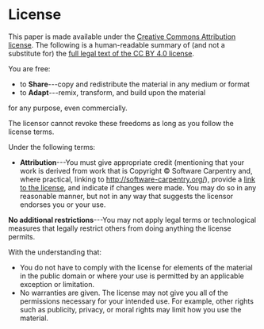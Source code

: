 ---
---
# License

This paper is made available under the [Creative Commons Attribution license][cc-by-human].
The following is a human-readable summary of (and not a substitute for)
the [full legal text of the CC BY 4.0 license][cc-by-legal].

You are free:

* to **Share**---copy and redistribute the material in any medium or format
* to **Adapt**---remix, transform, and build upon the material

for any purpose, even commercially.

The licensor cannot revoke these freedoms as long as you follow the
license terms.

Under the following terms:

* **Attribution**---You must give appropriate credit
  (mentioning that your work is derived from work that is Copyright © Software Carpentry and,
  where practical,
  linking to http://software-carpentry.org/),
  provide a [link to the license][cc-by-human],
  and indicate if changes were made.
  You may do so in any reasonable manner,
  but not in any way that suggests the licensor endorses you or your use.

**No additional restrictions**---You may not apply legal terms or technological measures
that legally restrict others from doing anything the license permits.

With the understanding that:

* You do not have to comply with the license for elements of the material in the public domain
  or where your use is permitted by an applicable exception or limitation.
* No warranties are given.
  The license may not give you all of the permissions necessary for your intended use.
  For example, other rights such as publicity, privacy, or moral rights may limit how you use the material.

[cc-by-human]: https://creativecommons.org/licenses/by/4.0/
[cc-by-legal]: https://creativecommons.org/licenses/by/4.0/legalcode
